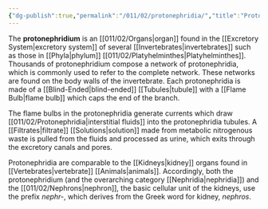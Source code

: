 ```yaml
---
{"dg-publish":true,"permalink":"/011/02/protonephridia/","title":"Protonephridia","tags":["BIOL422"],"noteIcon":"fallback","created":"2024-09-26T13:45:04.123-07:00","updated":"2024-09-26T15:24:43.030-07:00"}
---
```


The **protonephridium** is an [[011/02/Organs\|organ]] found in the [[Excretory System\|excretory system]] of several [[Invertebrates\|invertebrates]] such as those in [[Phyla\|phylum]] [[011/02/Platyhelminthes\|Platyhelminthes]]. Thousands of protonephridium compose a network of protonephridia, which is commonly used to refer to the complete network. These networks are found on the body walls of the invertebrate. Each protonephridia is made of a [[Blind-Ended\|blind-ended]] [[Tubules\|tubule]] with a [[Flame Bulb\|flame bulb]] which caps the end of the branch.

The flame bulbs in the protonephridia generate currents which draw [[011/02/Protonephridia\|interstitial fluids]] into the protonephridia tubules. A [[Filtrates\|filtrate]] [[Solutions\|solution]] made from metabolic nitrogenous waste is pulled from the fluids and processed as urine, which exits through the excretory canals and pores.

Protonephridia are comparable to the [[Kidneys\|kidney]] organs found in [[Vertebrates\|vertebrate]] [[Animals\|animals]]. Accordingly, both the protonephridium (and the overarching category [[Nephridia\|nephridia]]) and the [[011/02/Nephrons\|nephron]], the basic cellular unit of the kidneys, use the prefix *nephr-*, which derives from the Greek word for kidney, *nephros*.
